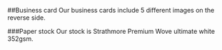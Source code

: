 ##Business card
Our business cards include 5 different images on the reverse side.

###Paper stock
Our stock is Strathmore Premium Wove ultimate white 352gsm.